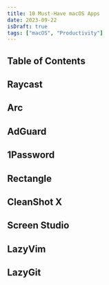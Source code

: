 ```yaml
---
title: 10 Must-Have macOS Apps
date: 2023-09-22
isDraft: true
tags: ["macOS", "Productivity"]
---
```


## Table of Contents

## Raycast

## Arc

## AdGuard

## 1Password

## Rectangle

## CleanShot X

## Screen Studio

## LazyVim

## LazyGit
